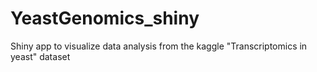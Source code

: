 # YeastGenomics_shiny
Shiny app to visualize data analysis from the kaggle "Transcriptomics in yeast" dataset
